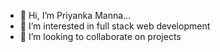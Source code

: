 - 👋 Hi, I’m Priyanka Manna...
- 👀 I’m interested in full stack web development
- 💞️ I’m looking to collaborate on projects
<!---
priyankamanna21/priyankamanna21 is a ✨ special ✨ repository because its `README.md` (this file) appears on your GitHub profile.
You can click the Preview link to take a look at your changes.
